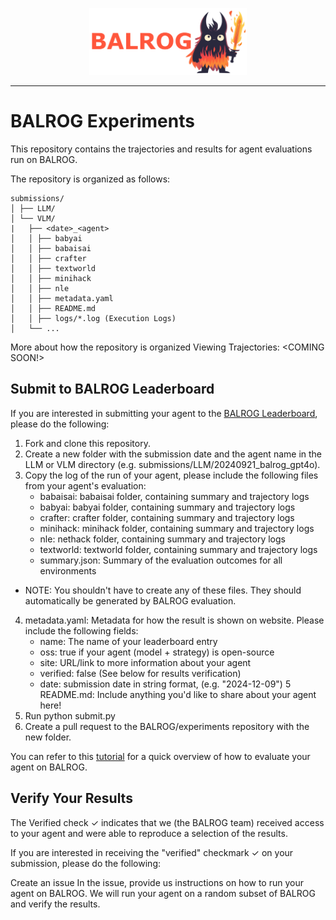 <p align="center">
  <a href="https://balrogai.com">
    <img src="img/balrog_banner.png" width="50%" alt="BALROG Agent" />
  </a>
</p>

---

# BALROG Experiments

This repository contains the trajectories and results for agent evaluations run on BALROG.

The repository is organized as follows:

```
submissions/
│ ├── LLM/
│ └── VLM/
|   ├── <date>_<agent>
│   │ ├── babyai
│   │ ├── babaisai
│   │ ├── crafter
│   │ ├── textworld
│   │ ├── minihack
│   │ ├── nle
│   │ ├── metadata.yaml
│   │ ├── README.md
│   │ ├── logs/*.log (Execution Logs)
│   └── ...
```

More about how the repository is organized
Viewing Trajectories:
<COMING SOON!>

## Submit to BALROG Leaderboard
If you are interested in submitting your agent to the [BALROG Leaderboard](https://balrogai.com/), please do the following:

1. Fork and clone this repository.
2. Create a new folder with the submission date and the agent name in the LLM or VLM directory (e.g. submissions/LLM/20240921_balrog_gpt4o).
3. Copy the log of the run of your agent, please include the following files from your agent's evaluation:
    - babaisai: babaisai folder, containing summary and trajectory logs
    - babyai: babyai folder, containing summary and trajectory logs
    - crafter: crafter folder, containing summary and trajectory logs
    - minihack: minihack folder, containing summary and trajectory logs
    - nle: nethack folder, containing summary and trajectory logs
    - textworld: textworld folder, containing summary and trajectory logs
    - summary.json: Summary of the evaluation outcomes for all environments
- NOTE: You shouldn't have to create any of these files. They should automatically be generated by BALROG evaluation.
4. metadata.yaml: Metadata for how the result is shown on website. Please include the following fields:
    - name: The name of your leaderboard entry
    - oss: true if your agent (model + strategy) is open-source
    - site: URL/link to more information about your agent
    - verified: false (See below for results verification)
    - date: submission date in string format, (e.g. "2024-12-09")
5 README.md: Include anything you'd like to share about your agent here!
6. Run python submit.py <path-to-submission>
7. Create a pull request to the BALROG/experiments repository with the new folder.

You can refer to this [tutorial](https://github.com/balrog-ai/BALROG/blob/main/assets/evaluation.md) for a quick overview of how to evaluate your agent on BALROG.

## Verify Your Results
The Verified check ✓ indicates that we (the BALROG team) received access to your agent and were able to reproduce a selection of the results.

If you are interested in receiving the "verified" checkmark ✓ on your submission, please do the following:

Create an issue
In the issue, provide us instructions on how to run your agent on BALROG.
We will run your agent on a random subset of BALROG and verify the results.
